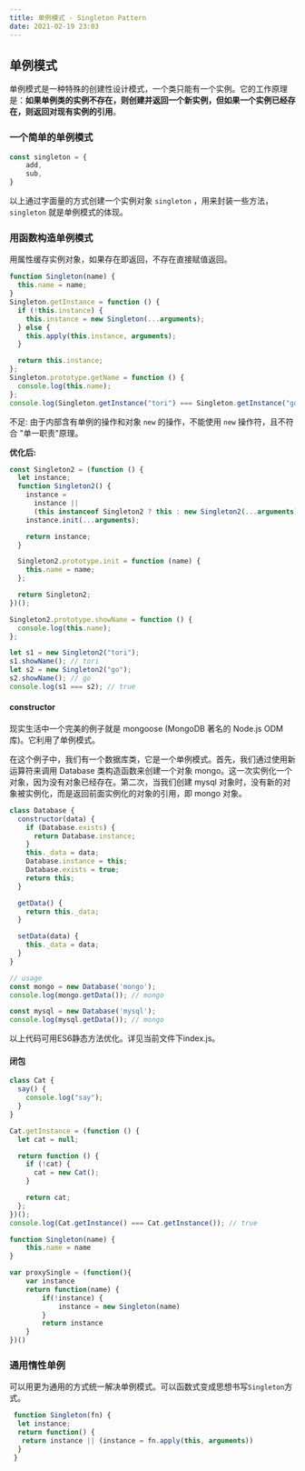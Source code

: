 ```yaml
---
title: 单例模式 - Singleton Pattern
date: 2021-02-19 23:03
---
```


## 单例模式

单例模式是一种特殊的创建性设计模式，一个类只能有一个实例。它的工作原理是：**如果单例类的实例不存在，则创建并返回一个新实例，但如果一个实例已经存在，则返回对现有实例的引用**。

### 一个简单的单例模式
```js
const singleton = {
    add,
    sub,
}
```
以上通过字面量的方式创建一个实例对象 `singleton` ，用来封装一些方法， `singleton` 就是单例模式的体现。

### 用函数构造单例模式
用属性缓存实例对象，如果存在即返回，不存在直接赋值返回。
```js
function Singleton(name) {
  this.name = name;
}
Singleton.getInstance = function () {
  if (!this.instance) {
    this.instance = new Singleton(...arguments);
  } else {
    this.apply(this.instance, arguments);
  }

  return this.instance;
};
Singleton.prototype.getName = function () {
  console.log(this.name);
};
console.log(Singleton.getInstance("tori") === Singleton.getInstance("go")); //true
```
不足: 由于内部含有单例的操作和对象 `new` 的操作，不能使用 `new` 操作符，且不符合 "单一职责"原理。

**优化后:**
```js
const Singleton2 = (function () {
  let instance;
  function Singleton2() {
    instance =
      instance ||
      (this instanceof Singleton2 ? this : new Singleton2(...arguments));
    instance.init(...arguments);

    return instance;
  }

  Singleton2.prototype.init = function (name) {
    this.name = name;
  };

  return Singleton2;
})();

Singleton2.prototype.showName = function () {
  console.log(this.name);
};

let s1 = new Singleton2("tori");
s1.showName(); // tori
let s2 = new Singleton2("go");
s2.showName(); // go
console.log(s1 === s2); // true
```


#### constructor

现实生活中一个完美的例子就是 mongoose (MongoDB 著名的 Node.js ODM 库)。它利用了单例模式。

在这个例子中，我们有一个数据库类，它是一个单例模式。首先，我们通过使用新运算符来调用 Database 类构造函数来创建一个对象 mongo。这一次实例化一个对象，因为没有对象已经存在。第二次，当我们创建 mysql 对象时，没有新的对象被实例化，而是返回前面实例化的对象的引用，即 mongo 对象。

```js
class Database {
  constructor(data) {
    if (Database.exists) {
      return Database.instance;
    }
    this._data = data;
    Database.instance = this;
    Database.exists = true;
    return this;
  }

  getData() {
    return this._data;
  }

  setData(data) {
    this._data = data;
  }
}

// usage
const mongo = new Database('mongo');
console.log(mongo.getData()); // mongo

const mysql = new Database('mysql');
console.log(mysql.getData()); // mongo
```

以上代码可用ES6静态方法优化。详见当前文件下index.js。

#### 闭包

```js
class Cat {
  say() {
    console.log("say");
  }
}

Cat.getInstance = (function () {
  let cat = null;

  return function () {
    if (!cat) {
      cat = new Cat();
    }

    return cat;
  };
})();
console.log(Cat.getInstance() === Cat.getInstance()); // true

function Singleton(name) {
    this.name = name
}

var proxySingle = (function(){
    var instance
    return function(name) {
        if(!instance) {
            instance = new Singleton(name)
        }
        return instance
    }
})()
```

### 通用惰性单例

可以用更为通用的方式统一解决单例模式。可以函数式变成思想书写`Singleton`方式。

```js
 function Singleton(fn) {
  let instance;
  return function() {
   return instance || (instance = fn.apply(this, arguments))
  }
 }
```

